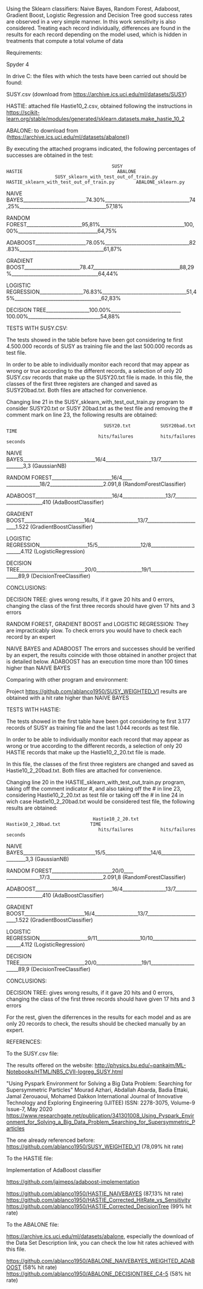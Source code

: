 Using the Sklearn classifiers: Naive Bayes, Random Forest, Adaboost, Gradient Boost, Logistic Regression and Decision Tree good success rates are observed in a very simple manner. In this work sensitivity is also considered.
Treating each record individually, differences are found in the results for each record depending on the model used, which is hidden in treatments that compute a total volume of data

Requirements:

Spyder 4

In drive C: the files with which the tests have been carried out should be found:

SUSY.csv (download from https://archive.ics.uci.edu/ml/datasets/SUSY)

HASTIE: attached file Hastie10_2.csv, obtained following the instructions in
 https://scikit-learn.org/stable/modules/generated/sklearn.datasets.make_hastie_10_2

ABALONE: to download from (https://archive.ics.uci.edu/ml/datasets/abalone))

By executing the attached programs indicated, the following percentages of successes are obtained in the test:


                                           SUSY                              HASTIE                                   ABALONE
                      SUSY_sklearn_with_test_out_of_train.py    HASTIE_sklearn_with_test_out_of_train.py        ABALONE_sklearn.py
                                  

NAIVE BAYES__________________________74.30%___________________________________74,25%____________________________________57,18%


RANDOM FOREST_______________________95,81%___________________________________100,00%_________________________________64,75%

ADABOOST_____________________78.05%___________________________________82.83%___________________________________61,87%

GRADIENT BOOST_______________________78.47____________________________________88,29%____________________________________64,44%

LOGISTIC REGRESSION__________________76.83%___________________________________51,45%____________________________________62,83%


DECISION TREE__________________100.00%_____________________________ 100.00%______________________________54,88%



TESTS WITH SUSY.CSV:

The tests showed in the table before have been got considering te first 4.500.000 records of SUSY as training file and the last 500.000 records as test file.
  
In order to be able to individually monitor each record that may appear as wrong or true according to the different records, a selection of only 20 SUSY.csv records that make up the SUSY20.txt file is made.
In this file, the classes of the first three registers are changed and saved as SUSY20bad.txt.
Both files are attached for convenience.

Changing line 21 in the SUSY_sklearn_with_test_out_train.py program to consider SUSY20.txt or SUSY 20bad.txt as the test file and removing the # comment mark on line 23, the following results are obtained:


                                        SUSY20.txt           SUSY20bad.txt              TIME
                                      hits/failures          hits/failures             seconds
                                  

NAIVE BAYES______________________________16/4___________________13/7______________________3,3
(GaussianNB)


RANDOM FOREST_________________________16/4____ ______________18/2______________________2.091,8
(RandomForestClassifier)


ADABOOST________________________________16/4__________________13/7________________________410
(AdaBoostClassifier)

GRADIENT BOOST_________________________16/4__________________13/7________________________1.522
(GradientBoostClassifier)

LOGISTIC REGRESSION____________________15/5__________________12/8________________________4.112
(LogisticRegression)

DECISION TREE___________________________20/0___________________19/1_______________________89,9
(DecisionTreeClassifier)

CONCLUSIONS:

DECISION TREE:
gives wrong results, if it gave 20 hits and 0 errors, changing the class of the first three records should have given 17 hits and 3 errors

RANDOM FOREST, GRADIENT BOOST and LOGISTIC REGRESSION:
They are impracticably slow. To check errors you would have to check each record by an expert

NAIVE BAYES and ADABOOST
The errors and successes should be verified by an expert, the results coincide with those obtained in another project that is detailed below. ADABOOST has an execution time more than 100 times higher than NAIVE BAYES

Comparing with other program and environment:

Project https://github.com/ablanco1950/SUSY_WEIGHTED_V1 results are obtained with a hit rate higher than NAIVE BAYES



TESTS WITH HASTIE:

The tests showed in the first table  have been got considering te first 3.177 records of SUSY as training file and the last 1.044 records as test file.
  
In order to be able to individually monitor each record that may appear as wrong or true according to the different records, a selection of only 20 HASTIE records that make up the Hastie10_2_20.txt file is made.

In this file, the classes of the first three registers are changed and saved as Hastie10_2_20bad.txt.
Both files are attached for convenience.

Changing line 20 in the HASTIE_sklearn_with_test_out_train.py program, taking off the comment indicator #, and also taking off the # in line 23, considering Hastie10_2_20.txt as test file or taking off the # in line 24 in wich case Hastie10_2_20bad.txt would be considered test file, the following results are obtained:


                                    Hastie10_2_20.txt    Hastie10_2_20bad.txt           TIME
                                      hits/failures          hits/failures             seconds
                                  

NAIVE BAYES______________________________15/5___________________14/6______________________3,3
(GaussianNB)


RANDOM FOREST_________________________20/0____ ______________17/3______________________2.091,8
(RandomForestClassifier)


ADABOOST________________________________16/4__________________13/7________________________410
(AdaBoostClassifier)

GRADIENT BOOST_________________________16/4__________________13/7________________________1.522
(GradientBoostClassifier)

LOGISTIC REGRESSION____________________9/11__________________10/10________________________4.112
(LogisticRegression)

DECISION TREE___________________________20/0___________________19/1_______________________89,9
(DecisionTreeClassifier)

CONCLUSIONS:

DECISION TREE:
gives wrong results, if it gave 20 hits and 0 errors, changing the class of the first three records should have given 17 hits and 3 errors

For the rest, given the diferrences in the results for each model and as are only 20 records to check, the results should be checked manually by an expert.

REFERENCES:

To the SUSY.csv file:

The results offered on the website: http://physics.bu.edu/~pankajm/ML-Notebooks/HTML/NB5_CVII-logreg_SUSY.html

"Using Pyspark Environment for Solving a Big Data Problem: Searching for Supersymmetric Particles" Mourad Azhari, Abdallah Abarda, Badia Ettaki, Jamal Zerouaoui, Mohamed Dakkon International Journal of Innovative Technology and Exploring Engineering (IJITEE) ISSN: 2278-3075, Volume-9 Issue-7, May 2020 https://www.researchgate.net/publication/341301008_Using_Pyspark_Environment_for_Solving_a_Big_Data_Problem_Searching_for_Supersymmetric_Particles

The one already referenced before: https://github.com/ablanco1950/SUSY_WEIGHTED_V1 (78,09% hit rate)


To the HASTIE file:

Implementation of AdaBoost classifier

https://github.com/jaimeps/adaboost-implementation

https://github.com/ablanco1950/HASTIE_NAIVEBAYES (87,13% hit rate)
https://github.com/ablanco1950/HASTIE_Corrected_HitRate_vs_Sensitivity
https://github.com/ablanco1950/HASTIE_Corrected_DecisionTree (99% hit rate)

To the ABALONE file:

https://archive.ics.uci.edu/ml/datasets/abalone, especially the download of the Data Set Description link, you can check the low hit rates
achieved with this file.

https://github.com/ablanco1950/ABALONE_NAIVEBAYES_WEIGHTED_ADABOOST (58% hit rate)
https://github.com/ablanco1950/ABALONE_DECISIONTREE_C4-5 (58% hit rate)
